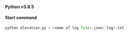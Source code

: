 #### Python v3.8.5

#### Start command 

```python
python elevation.py > <name of log file>.json/.log/.txt
```